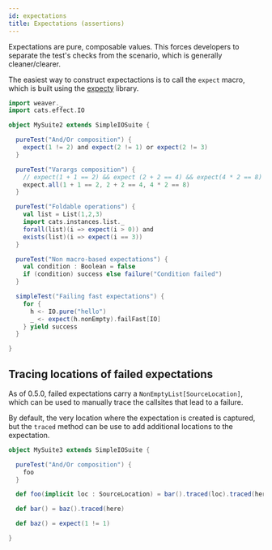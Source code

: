 ```yaml
---
id: expectations
title: Expectations (assertions)
---
```


Expectations are pure, composable values. This forces developers to separate the test's checks from the scenario, which is generally cleaner/clearer.

The easiest way to construct expectactions is to call the `expect` macro, which is built using the [expecty](https://github.com/eed3si9n/expecty/) library.

```scala mdoc
import weaver._
import cats.effect.IO

object MySuite2 extends SimpleIOSuite {

  pureTest("And/Or composition") {
    expect(1 != 2) and expect(2 != 1) or expect(2 != 3)
  }

  pureTest("Varargs composition") {
    // expect(1 + 1 == 2) && expect (2 + 2 == 4) && expect(4 * 2 == 8)
    expect.all(1 + 1 == 2, 2 + 2 == 4, 4 * 2 == 8)
  }

  pureTest("Foldable operations") {
    val list = List(1,2,3)
    import cats.instances.list._
    forall(list)(i => expect(i > 0)) and
    exists(list)(i => expect(i == 3))
  }

  pureTest("Non macro-based expectations") {
    val condition : Boolean = false
    if (condition) success else failure("Condition failed")
  }

  simpleTest("Failing fast expectations") {
    for {
      h <- IO.pure("hello")
      _ <- expect(h.nonEmpty).failFast[IO]
    } yield success
  }

}
```

## Tracing locations of failed expectations

As of 0.5.0, failed expectations carry a `NonEmptyList[SourceLocation]`, which can be used to manually trace the callsites that lead to a failure.

By default, the very location where the expectation is created is captured, but the `traced` method can be use to add additional locations to the expectation.

```scala mdoc
object MySuite3 extends SimpleIOSuite {

  pureTest("And/Or composition") {
    foo
  }

  def foo(implicit loc : SourceLocation) = bar().traced(loc).traced(here)

  def bar() = baz().traced(here)

  def baz() = expect(1 != 1)

}
```
